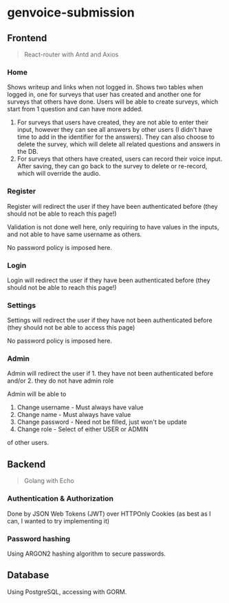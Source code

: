 # genvoice-submission

## Frontend
> React-router with Antd and Axios

### Home
Shows writeup and links when not logged in. Shows two tables when logged in, one for surveys that user has created and another one for surveys that others have done. Users will be able to create surveys, which start from 1 question and can have more added.

1. For surveys that users have created, they are not able to enter their input, however they can see all answers by other users (I didn't have time to add in the identifier for the answers). They can also choose to delete the survey, which will delete all related questions and answers in the DB.
2. For surveys that others have created, users can record their voice input. After saving, they can go back to the survey to delete or re-record, which will override the audio.

### Register
Register will redirect the user if they have been authenticated before (they should not be able to reach this page!)

Validation is not done well here, only requiring to have values in the inputs, and not able to have same username as others.

No password policy is imposed here.

### Login
Login will redirect the user if they have been authenticated before (they should not be able to reach this page!)

### Settings
Settings will redirect the user if they have not been authenticated before (they should not be able to access this page)

No password policy is imposed here.

### Admin
Admin will redirect the user if 1. they have not been authenticated before and/or 2. they do not have admin role

Admin will be able to
1. Change username - Must always have value
2. Change name - Must always have value
3. Change password - Need not be filled, just won't be update
4. Change role - Select of either USER or ADMIN

of other users.

## Backend
> Golang with Echo

### Authentication & Authorization
Done by JSON Web Tokens (JWT) over HTTPOnly Cookies (as best as I can, I wanted to try implementing it)

### Password hashing
Using ARGON2 hashing algorithm to secure passwords.

## Database
Using PostgreSQL, accessing with GORM.

